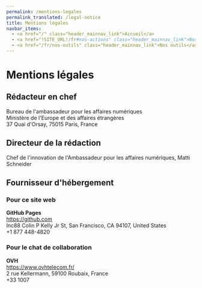 ```yaml
---
permalink: /mentions-legales
permalink_translated: /legal-notice
title: Mentions légales
navbar_items:
  - <a href="/" class="header_mainnav_link">Accueil</a>
  - <a href="!SITE_URL!/fr#nos-actions" class="header_mainnav_link">Nos actions</a>
  - <a href="/fr/nos-outils" class="header_mainnav_link">Nos outils</a>
---
```


# Mentions légales

## Rédacteur en chef

Bureau de l'ambassadeur pour les affaires numériques  
Ministère de l'Europe et des affaires étrangères  
37 Quai d'Orsay, 75015 Paris, France

## Directeur de la rédaction

Chef de l'innovation de l'Ambassadeur pour les affaires numériques, Matti Schneider

## Fournisseur d'hébergement

### Pour ce site web

**GitHub Pages**  
<a href="https://github.com">https://github.com</a>  
Inc88 Colin P Kelly Jr St, San Francisco, CA 94107, United States  
+1 877 448-4820

### Pour le chat de collaboration

**OVH**  
<a href="https://www.ovhtelecom.fr/">https://www.ovhtelecom.fr/</a>  
2 rue Kellermann, 59100 Roubaix, France  
+33 1007